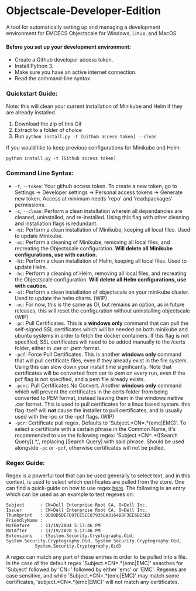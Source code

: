 # Objectscale-Developer-Edition

A tool for automatically setting up and managing a development environment for EMCECS Objectscale for Windows, Linux, and MacOS.

#### Before you set up your development environment:

 * Create a Github developer access token.
 * Install Python 3.
 * Make sure you have an active internet connection.
 * Read the command-line syntax.

### Quickstart Guide:
Note: this will clean your current installation of Minikube and Helm if they are already installed.

 1. Download the zip of this Git
 2. Extract to a folder of choice
 3. Run ```python install.py -t [Github access token] --clean```

If you would like to keep previous configurations for Minikube and Helm:

  ```python install.py -t [Github access token]```

### Command Line Syntax:

 * ```-t```, ```--token```: Your github access token. To create a new token, go to Settings -> Developer settings -> Personal access tokens -> Generate new token. Access at minimum needs 'repo' and 'read:packages' permissions.
 * ```-c```, ```--clean```: Perform a clean installation wherein all dependancies are cleaned, uninstalled, and re-installed. Using this flag with other cleaning and installation flags is redundant.
 * ```-mi```: Perform a clean installation of Minikube, keeping all local files. Used to update Minikube.
 * ```-mc```: Perform a cleaning of Minikube, removing all local files, and recreating the Objectscale configuration. **Will delete all Minikube configurations, use with caution.**
 * ```-hi```: Perform a clean installation of Helm, keeping all local files. Used to update Helm.
 * ```-hc```: Perform a cleaning of Helm, removing all local files, and recreating the Objectscale configuration. **Will delete all Helm configurations, use with caution.**
 * ```-oi```: Perform a clean installation of objectscale on your minikube cluster. Used to update the helm charts. (WIP)
 * ```-oc```: For now, this is the same as OI, but remains an option, as in future releases, this will reset the configuration without uninstalling objectscale (WIP)
 * ```-pc```: Pull Certificates. This is a **windows only** command that can pull the self-signed SSL certificates which will be needed on both minikube and ubuntu systems in order to fetch the docker containers. If this flag is not specified, SSL certificates will need to be added manually to the /certs folder, either in .cer or .pem format.
 * ```-pcf```: Force Pull Certificates. This is another **windows only** command that will pull certificate files, even if they already exist in the file system. Using this can slow down your install time significantly. Note that certificates will be converted from cer to pem on every run, even if the pcf flag is not specified, and a pem file already exists.
 * ```-pcnc```: Pull Certificates No Convert. Another **windows only** command which will prevent the certificates in the certs folder from being converted to PEM format, instead leaving them in the windows naitive .cer format. This is used to pull certificates for a linux based system. this flag itself will **not** cause the installer to pull certificates, and is usually used with the -pc or the -pcf flags. (WIP)
 * ```-pcr```: Certificate pull regex. Defaults to 'Subject.\*CN=.\*(emc|EMC)'. To select a certificate with a certain phrase in the Common Name, it's recommended to use the following regex: 'Subject.\*CN=.\*([Search Query]).\*,', replacing [Search Query] with said phrase. Should be used alongside ```-pc``` or ```-pcf```, otherwise certificates will not be pulled.

### Regex Guide:
Regex is a powerful tool that can be used generally to select text, and in this context, is used to select which certificates are pulled from the store. One can find a quick-guide on how to use regex [here](https://cheatography.com/davechild/cheat-sheets/regular-expressions/pdf/).
The following is an entry which can be used as an example to test regexes on:

    Subject      : CN=Dell Enterprise Root CA, O=Dell Inc.   
    Issuer       : CN=Dell Enterprise Root CA, O=Dell Inc.  
    Thumbprint   : 0D00D5DEFD97CE5CC879358A3164BBF3EE6B25B3  
    FriendlyName :   
    NotBefore    : 11/19/2004 5:17:46 PM  
    NotAfter     : 11/19/2028 5:17:46 PM  
    Extensions   : {System.Security.Cryptography.Oid, System.Security.Cryptography.Oid, System.Security.Cryptography.Oid,  
               System.Security.Cryptography.Oid}

A regex can match any part of these entries in order to be pulled into a file. In the case of the default regex 'Subject.\*CN=.\*(emc|EMC)' searches for 'Subject' followed by 'CN=' followed by either 'emc' or 'EMC'. Regexes are case sensitive, and while 'Subject.\*CN=.\*(emc|EMC)' may match some certificates, 'subject.\*CN=.\*(emc|EMC)' will not match any certificates.
